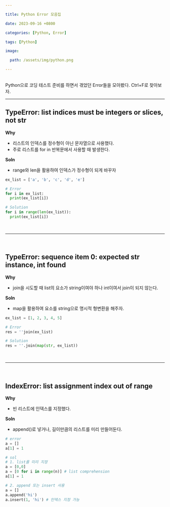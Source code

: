 ```yaml
---

title: Python Error 모음집

date: 2023-09-16 +0800

categories: [Python, Error]

tags: [Python]

image:

  path: /assets/img/python.png

---
```



<br>
Python으로 코딩 테스트 준비를 하면서 겪었던 Error들을 모아봤다. Ctrl+F로 찾아보자.
<br>

---

## **TypeError: list indices must be integers or slices, not str**

**Why**

- 리스트의 인덱스를 정수형이 아닌 문자열으로 사용했다.
- 주로 리스트를 for in 반복문에서 사용할 때 발생한다.

**Soln**

- range와 len을 활용하여 인덱스가 정수형이 되게 바꾸자

```python
ex_list = ['a', 'b', 'c', 'd', 'e']

# Error
for i in ex_list:
  print(ex_list[i])

# Solution
for i in range(len(ex_list)):
  print(ex_list[i])
```

<br>

---

<br>

## **TypeError: sequence item 0: expected str instance, int found**

**Why**

- join을 시도할 때 list의 요소가 string이여야 하나 int이여서 join이 되지 않는다.

**Soln**

- map을 활용하여 요소를 string으로 명시적 형변환을 해주자.

```python
ex_list = [1, 2, 3, 4, 5]

# Error
res = ''join(ex_list)

# Solution
res = ''.join(map(str, ex_list))
```

<br>

---

<br>

## **IndexError: list assignment index out of range**

**Why**

- 빈 리스트에 인덱스를 지정했다.

**Soln**

- append()로 넣거나, 길이만큼의 리스트를 미리 만들어둔다.

```python
# error
a = []
a[1] = 1

# sol
# 1. list를 미리 지정
a = [0,0]
a = [0 for i in range(n)] # list comprehension
a[1] = 1

# 2. append 또는 insert 사용
a = []
a.append('hi')
a.insert(1, 'hi') # 인덱스 지정 가능

```
